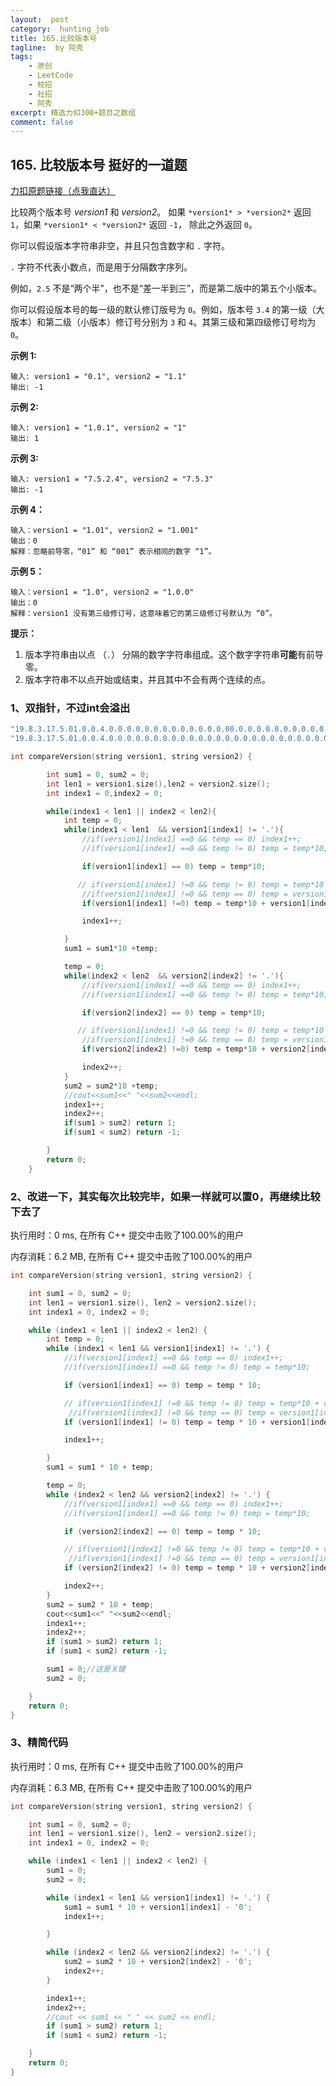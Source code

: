 ```yaml
---
layout:  post
category:  hunting_job
title: 165.比较版本号
tagline:  by 阿秀
tags:
    - 原创
    - LeetCode
    - 校招
    - 社招
    - 阿秀
excerpt: 精选力扣300+题目之数组
comment: false
---
```




## 165. 比较版本号 挺好的一道题

[力扣原题链接（点我直达）](https://leetcode-cn.com/problems/compare-version-numbers/)

比较两个版本号 *version1* 和 *version2*。
如果 `*version1* > *version2*` 返回 `1`，如果 `*version1* < *version2*` 返回 `-1`， 除此之外返回 `0`。

你可以假设版本字符串非空，并且只包含数字和 `.` 字符。

 `.` 字符不代表小数点，而是用于分隔数字序列。

例如，`2.5` 不是“两个半”，也不是“差一半到三”，而是第二版中的第五个小版本。

你可以假设版本号的每一级的默认修订版号为 `0`。例如，版本号 `3.4` 的第一级（大版本）和第二级（小版本）修订号分别为 `3` 和 `4`。其第三级和第四级修订号均为 `0`。


**示例 1:**

```
输入: version1 = "0.1", version2 = "1.1"
输出: -1
```

**示例 2:**

```
输入: version1 = "1.0.1", version2 = "1"
输出: 1
```

**示例 3:**

```
输入: version1 = "7.5.2.4", version2 = "7.5.3"
输出: -1
```

**示例 4：**

```
输入：version1 = "1.01", version2 = "1.001"
输出：0
解释：忽略前导零，“01” 和 “001” 表示相同的数字 “1”。
```

**示例 5：**

```
输入：version1 = "1.0", version2 = "1.0.0"
输出：0
解释：version1 没有第三级修订号，这意味着它的第三级修订号默认为 “0”。
```

 

**提示：**

1. 版本字符串由以点 （`.`） 分隔的数字字符串组成。这个数字字符串**可能**有前导零。
2. 版本字符串不以点开始或结束，并且其中不会有两个连续的点。





### 1、双指针，不过int会溢出

~~~cpp
"19.8.3.17.5.01.0.0.4.0.0.0.0.0.0.0.0.0.0.0.0.0.00.0.0.0.0.0.0.0.0.0.0.0.0.0.0.0.0.0.0.0.0.0.0.0.0.0.0.0.0.0.0.0.0.0.0.0.0.0.0.0.0.0.0.0.0.0.0.0.0.0.0.0.0.0.0.0.0.0.0.0.0.0.0.0.0.0.0.0.0.0.0.0.0.0.0.0.0.0.0.0.0.0.0.0.0.0.0.0.0.0.0.0.0.000000.0.0.0.0.0.0.0.0.0.0.0.0.0.0.0.0.0.0.0.0.0.0.0.0.0.0.0.0.0.0.0.0.0.0.000000"
"19.8.3.17.5.01.0.0.4.0.0.0.0.0.0.0.0.0.0.0.0.0.0.0.0.0.0.0.0.0.0.0.0.0.0.0.0.0.0.0.0.0.0.0.0.0.0.0.0.0.0.0.0.0.0.0.0.0.0.0.0.0.0.0.0.0.0.0.0.0.0.0.0.0.0.0.0.0.0.0.0.0.0.0.0.0.0.0.0.0.0.0.0.0.0.0.0.0.0.0.0.0.0.0.0.0.0.0.0.0.0.0.0.0000.0.0.0.0.0.0.0.0.0.0.0.0.0.0.0.0.0.0.0.0.0.0.0.0.0.0.0.0.0.0.0.0.0.0.0.0.0.0.000000"
~~~





~~~cpp
int compareVersion(string version1, string version2) {

        int sum1 = 0, sum2 = 0;
        int len1 = version1.size(),len2 = version2.size();
        int index1 = 0,index2 = 0;

        while(index1 < len1 || index2 < len2){
            int temp = 0;
            while(index1 < len1  && version1[index1] != '.'){
                //if(version1[index1] ==0 && temp == 0) index1++;
                //if(version1[index1] ==0 && temp != 0) temp = temp*10;

                if(version1[index1] == 0) temp = temp*10;

               // if(version1[index1] !=0 && temp != 0) temp = temp*10 + version1[index1]-'0';
                //if(version1[index1] !=0 && temp == 0) temp = version1[index1] - '0';
                if(version1[index1] !=0) temp = temp*10 + version1[index1]-'0';

                index1++;

            }
            sum1 = sum1*10 +temp;

            temp = 0;
            while(index2 < len2  && version2[index2] != '.'){
                //if(version1[index1] ==0 && temp == 0) index1++;
                //if(version1[index1] ==0 && temp != 0) temp = temp*10;

                if(version2[index2] == 0) temp = temp*10;

               // if(version1[index1] !=0 && temp != 0) temp = temp*10 + version1[index1]-'0';
                //if(version1[index1] !=0 && temp == 0) temp = version1[index1] - '0';
                if(version2[index2] !=0) temp = temp*10 + version2[index2]-'0';

                index2++;
            }
            sum2 = sum2*10 +temp;
            //cout<<sum1<<" "<<sum2<<endl;
            index1++;
            index2++;
            if(sum1 > sum2) return 1;
            if(sum1 < sum2) return -1;

        }
        return 0;
    }
~~~





### 2、改进一下，其实每次比较完毕，如果一样就可以置0，再继续比较下去了

执行用时：0 ms, 在所有 C++ 提交中击败了100.00%的用户

内存消耗：6.2 MB, 在所有 C++ 提交中击败了100.00%的用户

~~~cpp
int compareVersion(string version1, string version2) {

	int sum1 = 0, sum2 = 0;
	int len1 = version1.size(), len2 = version2.size();
	int index1 = 0, index2 = 0;

	while (index1 < len1 || index2 < len2) {
		int temp = 0;
		while (index1 < len1 && version1[index1] != '.') {
			//if(version1[index1] ==0 && temp == 0) index1++;
			//if(version1[index1] ==0 && temp != 0) temp = temp*10;

			if (version1[index1] == 0) temp = temp * 10;

			// if(version1[index1] !=0 && temp != 0) temp = temp*10 + version1[index1]-'0';
			 //if(version1[index1] !=0 && temp == 0) temp = version1[index1] - '0';
			if (version1[index1] != 0) temp = temp * 10 + version1[index1] - '0';

			index1++;

		}
		sum1 = sum1 * 10 + temp;

		temp = 0;
		while (index2 < len2 && version2[index2] != '.') {
			//if(version1[index1] ==0 && temp == 0) index1++;
			//if(version1[index1] ==0 && temp != 0) temp = temp*10;

			if (version2[index2] == 0) temp = temp * 10;

			// if(version1[index1] !=0 && temp != 0) temp = temp*10 + version1[index1]-'0';
			 //if(version1[index1] !=0 && temp == 0) temp = version1[index1] - '0';
			if (version2[index2] != 0) temp = temp * 10 + version2[index2] - '0';

			index2++;
		}
		sum2 = sum2 * 10 + temp;
		cout<<sum1<<" "<<sum2<<endl;
		index1++;
		index2++;
		if (sum1 > sum2) return 1;
		if (sum1 < sum2) return -1;

		sum1 = 0;//这是关键
		sum2 = 0;

	}
	return 0;
}
~~~

### 3、精简代码

执行用时：0 ms, 在所有 C++ 提交中击败了100.00%的用户

内存消耗：6.3 MB, 在所有 C++ 提交中击败了100.00%的用户



~~~cpp
int compareVersion(string version1, string version2) {

	int sum1 = 0, sum2 = 0;
	int len1 = version1.size(), len2 = version2.size();
	int index1 = 0, index2 = 0;

	while (index1 < len1 || index2 < len2) {
		sum1 = 0;
		sum2 = 0;

		while (index1 < len1 && version1[index1] != '.') {
			sum1 = sum1 * 10 + version1[index1] - '0';
			index1++;

		}

		while (index2 < len2 && version2[index2] != '.') {
            sum2 = sum2 * 10 + version2[index2] - '0';
			index2++;
		}

		index1++;
		index2++;
		//cout << sum1 << " " << sum2 << endl;
		if (sum1 > sum2) return 1;
		if (sum1 < sum2) return -1;

	}
	return 0;
}
~~~



